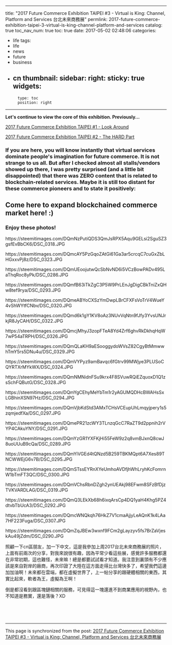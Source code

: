 
---
title: "2017 Future Commerce Exhibition TAIPEI #3 - Virtual is King: Channel, Platform and Services 台北未來商務展"
permlink: 2017-future-commerce-exhibition-taipei-3-virtual-is-king-channel-platform-and-services
catalog: true
toc_nav_num: true
toc: true
date: 2017-05-02 02:48:06
categories:
- life
tags:
- life
- news
- future
- business
- cn
thumbnail: 
sidebar:
    right:
        sticky: true
widgets:
    -
        type: toc
        position: right
---


<html>
<p><strong>Let's continue to view the core of this exhibition. Previously...</strong></p>
<p><a href="https://steemit.com/life/@deanliu/2017-future-commerce-exhibition-taipei-1-look-around">2017 Future Commerce Exhibition TAIPEI #1 - Look Around</a></p>
<p><a href="https://steemit.com/life/@deanliu/2017-future-commerce-exhibition-taipei-2-the-hard-part-2017430t12320919z">2017 Future Commerce Exhibition TAIPEI #2 - The HARD Part</a></p>
<h3>If you are here, you will know instantly that virtual services dominate people's imagination for future commerce. It is not strange to us all. But after I checked almost all stalls/vendors showed up there, I was pretty surprised (and a little bit disappointed) that there was ZERO content that is related to blockchain-related services. Maybe it is still too distant for these commerce pioneers and to state it positively:</h3>
<h2>Come here to expand blockchained commerce market here! :)</h2>
<h3>Enjoy these photos!&nbsp;</h3>
<p>https://steemitimages.com/DQmNzPutiQDS3QmJsRPX5Aqu9GELsi2SguSZ3gsfEvBbCK6/DSC_0318.JPG</p>
<p>https://steemitimages.com/DQmcAY5PzGqoZAtGi61Ga3ar5crcqC7cuGxZbLHGxxvPj8z/DSC_0323.JPG</p>
<p>https://steemitimages.com/DQmUEoojutwQcSbNvND6i5VCzBowPADv495LaThqRoc8yPk/DSC_0286.JPG</p>
<p>https://steemitimages.com/DQmfB63iTkZgC3P5W9PrLEnJgDigCBkTniZxQHw8tef9rya/DSC_0293.JPG</p>
<p>https://steemitimages.com/DQmeABYoCXSzYmDwpLBrCFXFsVoTrV4WueY4vShWYtfCNbv/DSC_0320.JPG</p>
<p>https://steemitimages.com/DQmd6k1gY1KV8oAz3NUvVqNtn9fJfy3YvsUNJrkjR8JyCAH/DSC_0322.JPG</p>
<p>https://steemitimages.com/DQmcjMhyJ3zopFTeA8Yd4Zrf6ghvRkDkhqHqW7wP54aTRPH/DSC_0326.JPG</p>
<p>https://steemitimages.com/DQmQLaKH9aESooggydoWVsZ82CgyBtMmwwhTmY5rs5DNu4u/DSC_0329.JPG</p>
<p>https://steemitimages.com/DQmVYPyz9amBavqc6fGtrv99MWjye3PLUSoCQYRTXrMYkWX/DSC_0324.JPG</p>
<p>https://steemitimages.com/DQmNMNidnFSu9krx4F8SVuwRQiEZquoxD1Q1zsSchFQButG/DSC_0328.JPG</p>
<p>https://steemitimages.com/DQmYgCEhyMeYbTm1r2yAGUMQDHcBWAHsSxLGBhinXSN97Hz/DSC_0294.JPG</p>
<p>https://steemitimages.com/DQmVjbKdStd3AMxTCHsVCEupUhLmqyjpery1s5zqmjedfXa/DSC_0297.JPG</p>
<p>https://steemitimages.com/DQmePR21zcWY3TLnzqGcC7RaZT9d2ppnih2rVYP4CAkuYNY/DSC_0291.JPG</p>
<p>https://steemitimages.com/DQmYzGR1YXFKjHi55FeW9z2q8vmBJxnQ8cwJ8uoUUuB9cQa/DSC_0289.JPG</p>
<p>https://steemitimages.com/DQmYiVGEd4tQNzd5B259TBKMQpt6A7Xes89TNCWWEjG6v7B/DSC_0295.JPG</p>
<p>https://steemitimages.com/DQmSTssEYRnXYeUmhoAVDfjhWhLryhKcFomrnW1bTmFT3QC/DSC_0300.JPG</p>
<p>https://steemitimages.com/DQmVChsRbnDZgh2ynUEAkj98EFwm8SFzBfDjzTVKVARDLAG/DSC_0319.JPG</p>
<p>https://steemitimages.com/DQmQ3LEkXb68h6ixqArsCp4DQ1yaH4Khg5PZ4dtvbTbUcA3/DSC_0292.JPG</p>
<p>https://steemitimages.com/DQmcWNQkqh76HkZ7V1cmaAjjyLeAQnK1k4LAa7HF223Fuga/DSC_0307.JPG</p>
<p>https://steemitimages.com/DQmZqJBEw3wxnf9FCm2gLayzyv5fs7BrZaVjeskAu49jZdm/DSC_0290.JPG</p>
<p>照顧一下cn區朋友，加一下中文，這是我參加上周2017台北未來商務展的照片，上面有前兩次的分享，對我來說很有趣，因為平常少看這些展，感覺許多服務都還在非常初期，這也難怪，未來嘛！總是都要試試看才知道。我注意到裏頭有不少應該是來自對岸的廠商，再次印證了大陸在這方面走得比台灣快多了，希望我們這邊加加油啊！未來都在雲端，都在虛擬世界了，上一帖分享的跟硬體相關的東西，其實比起來，軟者為王，虛擬為王啊！</p>
<p>倒是都沒看到跟區塊鏈相關的服務，可見得這一塊還進不到商業應用的視野內，也不知道是務實，還是落後？XD</p>
<p><br></p>
<p><br></p>
</html>

- - -

This page is synchronized from the post: [2017 Future Commerce Exhibition TAIPEI #3 - Virtual is King: Channel, Platform and Services 台北未來商務展](https://steemit.com/@deanliu/2017-future-commerce-exhibition-taipei-3-virtual-is-king-channel-platform-and-services)
